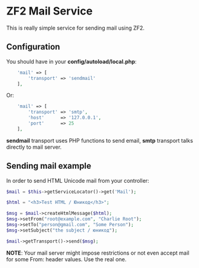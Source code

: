 ZF2 Mail Service
================

This is really simple service for sending mail using ZF2.

Configuration
-------------
You should have in your **config/autoload/local.php**:

```php
    'mail' => [
        'transport' => 'sendmail'
    ],
```

Or:

```php
    'mail' => [
        'transport' => 'smtp',
        'host'      => '127.0.0.1',
        'port'      => 25
    ],
```

**sendmail** transport uses PHP functions to send email, **smtp** transport talks directly to mail server.

Sending mail example
--------------------
In order to send HTML Unicode mail from your controller:

```php
$mail = $this->getServiceLocator()->get('Mail');

$html = "<h3>Test HTML / Юникод</h3>";

$msg = $mail->createHtmlMessage($html);
$msg->setFrom("root@example.com", "Charlie Root");
$msg->setTo("person@gmail.com", "Some Person");
$msg->setSubject("the subject / юникод");

$mail->getTransport()->send($msg);
```

**NOTE**: Your mail server might impose restrictions or not even accept mail for some From: header values. Use the real one.

